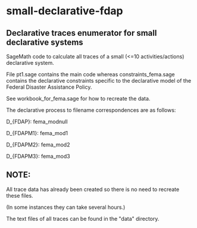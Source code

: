 # small-declarative-fdap

## Declarative traces enumerator for small declarative systems

SageMath code to calculate all traces of a small (<=10 activities/actions) declarative system.

File pt1.sage contains the main code whereas constraints_fema.sage contains the declarative constraints specific to the declarative model of the Federal Disaster Assistance Policy.

See workbook_for_fema.sage for how to recreate the data.

The declarative process to filename correspondences are as follows:

D_{FDAP}:   fema_modnull

D_{FDAPM1}: fema_mod1

D_{FDAPM2}: fema_mod2

D_{FDAPM3}: fema_mod3

## NOTE:

All trace data has already been created so there is no need to recreate these files.

(In some instances they can take several hours.)

The text files of all traces can be found in the "data" directory.
